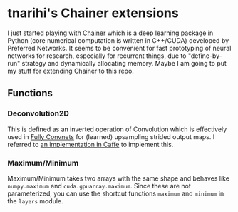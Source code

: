 # tnarihi's Chainer extensions

I just started playing with [Chainer](http://chainer.org/) which is a deep learning package in Python (core numerical computation is written in C++/CUDA) developed by Preferred Networks. It seems to be convenient for fast prototyping of neural networks for research, especially for recurrent things, due to "define-by-run" strategy and dynamically allocating memory. Maybe I am going to put my stuff for extending Chainer to this repo.

## Functions
### Deconvolution2D
This is defined as an inverted operation of Convolution which is effectively used in [Fully Convnets](http://www.cv-foundation.org/openaccess/content_cvpr_2015/papers/Long_Fully_Convolutional_Networks_2015_CVPR_paper.pdf) for (learned) upsampling strided output maps. I referred to [an implementation in Caffe](https://github.com/BVLC/caffe/blob/master/src/caffe/layers/deconv_layer.cpp) to implement this.

### Maximum/Minimum
Maximum/Minimum takes two arrays with the same shape and behaves like `numpy.maximum` and `cuda.gpuarray.maximum`. Since these are not parameterized, you can use the shortcut functions `maximum` and `minimum` in the `layers` module.
